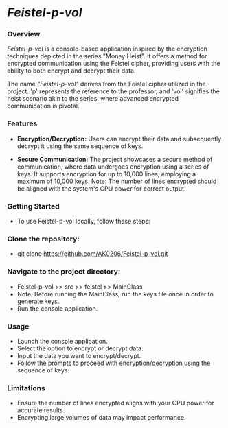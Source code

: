 # ***Feistel-p-vol***

### Overview
*Feistel-p-vol* is a console-based application inspired by the encryption techniques depicted in the series "Money Heist". It offers a method for encrypted communication using the Feistel cipher, providing users with the ability to both encrypt and decrypt their data.

The name *"Feistel-p-vol"* derives from the Feistel cipher utilized in the project. 'p' represents the reference to the professor, and 'vol' signifies the heist scenario akin to the series, where advanced encrypted communication is pivotal.

### Features

* **Encryption/Decryption:** Users can encrypt their data and subsequently decrypt it using the same sequence of keys.

* **Secure Communication:** The project showcases a secure method of communication, where data undergoes encryption using a series of keys. It supports encryption for up to 10,000 lines, employing a maximum of 10,000 keys. Note: The number of lines encrypted should be aligned with the system's CPU power for correct output.

### Getting Started
* To use Feistel-p-vol locally, follow these steps:

### Clone the repository:
* git clone https://github.com/AK0206/Feistel-p-vol.git

### Navigate to the project directory:
* Feistel-p-vol >> src >> feistel >> MainClass
* Note: Before running the MainClass, run the keys file once in order to generate keys.
* Run the console application.

### Usage
* Launch the console application.
* Select the option to encrypt or decrypt data.
* Input the data you want to encrypt/decrypt.
* Follow the prompts to proceed with encryption/decryption using the sequence of keys.

### Limitations
* Ensure the number of lines encrypted aligns with your CPU power for accurate results.
* Encrypting large volumes of data may impact performance.
